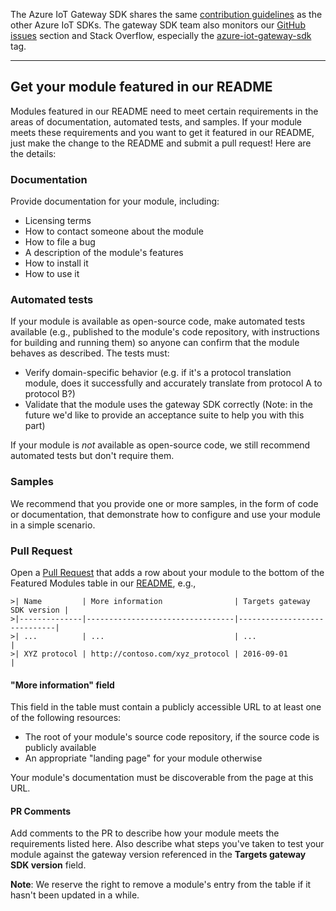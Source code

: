 The Azure IoT Gateway SDK shares the same [contribution guidelines](https://github.com/Azure/azure-iot-sdks/blob/master/CONTRIBUTING.md) as
the other Azure IoT SDKs. The gateway SDK team also monitors our [GitHub issues](https://github.com/Azure/azure-iot-gateway-sdk/issues)
section and Stack Overflow, especially the [azure-iot-gateway-sdk](http://stackoverflow.com/questions/tagged/azure-iot-gateway-sdk) tag.

----------

## Get your module featured in our README
Modules featured in our README need to meet certain requirements in the areas of documentation, automated tests, and samples. If your module meets these requirements and you want to get it featured in our README, just make the change to the README and submit a pull request! Here are the details:

### Documentation
Provide documentation for your module, including:
- Licensing terms
- How to contact someone about the module
- How to file a bug
- A description of the module's features
- How to install it
- How to use it

### Automated tests
If your module is available as open-source code, make automated tests available (e.g., published to the module's code repository, with instructions for building and running them) so anyone can confirm that the module behaves as described. The tests must:
- Verify domain-specific behavior (e.g. if it's a protocol translation module, does it successfully and accurately translate from protocol A to protocol B?)
- Validate that the module uses the gateway SDK correctly (Note: in the future we'd like to provide an acceptance suite to help you with this part)

If your module is _not_ available as open-source code, we still recommend automated tests but don't require them.

### Samples
We recommend that you provide one or more samples, in the form of code or documentation, that demonstrate how to configure and use your module in a simple scenario.

### Pull Request
Open a [Pull Request](https://github.com/Azure/azure-iot-gateway-sdk/compare) that adds a row about your module to the bottom of the Featured Modules table in our [README](https://github.com/Azure/azure-iot-gateway-sdk/blob/master/README.md), e.g.,

```
>| Name         | More information                | Targets gateway SDK version |
>|--------------|---------------------------------|-----------------------------|
>| ...          | ...                             | ...                         |
>| XYZ protocol | http://contoso.com/xyz_protocol | 2016-09-01                  |
```

#### "More information" field
This field in the table must contain a publicly accessible URL to at least one of the following resources:
- The root of your module's source code repository, if the source code is publicly available
- An appropriate "landing page" for your module otherwise

Your module's documentation must be discoverable from the page at this URL.

#### PR Comments

Add comments to the PR to describe how your module meets the requirements listed here. Also describe what steps you've taken to test your module against the gateway version referenced in the **Targets gateway SDK version** field.

**Note**: We reserve the right to remove a module's entry from the table if it hasn't been updated in a while.
